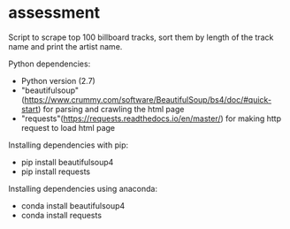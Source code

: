 # assessment

Script to scrape top 100 billboard tracks, sort them by length of the track name and print the artist name.

Python dependencies: 
- Python version (2.7)
- "beautifulsoup"(https://www.crummy.com/software/BeautifulSoup/bs4/doc/#quick-start) for parsing and crawling the html page
- "requests"(https://requests.readthedocs.io/en/master/) for making http request to load html page

Installing dependencies with pip:
- pip install beautifulsoup4
- pip install requests


Installing dependencies using anaconda:
- conda install beautifulsoup4
- conda install requests

